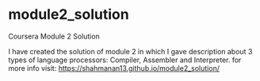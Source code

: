 # module2_solution
Coursera Module 2 Solution


I have created the solution of module 2 in which I gave description about 3 types of language processors: Compiler, Assembler and Interpreter.
for more info visit:  https://shahmanan13.github.io/module2_solution/
